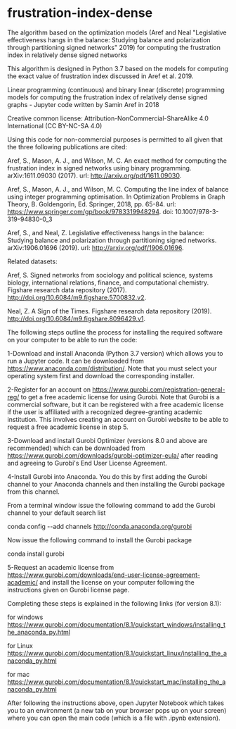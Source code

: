 # frustration-index-dense
The algorithm based on the optimization models (Aref and Neal "Legislative effectiveness hangs in the balance: Studying balance and polarization through partitioning signed networks" 2019) for computing the frustration index in relatively dense signed networks

This algorithm is designed in Python 3.7 based on the models for computing the exact value of frustration index discussed in Aref et al. 2019.

Linear programming (continuous) and binary linear (discrete) programming models for computing the frustration index of relatively dense signed graphs - Jupyter code written by Samin Aref in 2018

Creative common license: Attribution-NonCommercial-ShareAlike 4.0 International (CC BY-NC-SA 4.0)

Using this code for non-commercial purposes is permitted to all given that the three following publications are cited:

Aref, S., Mason, A. J., and Wilson, M. C. An exact method for computing the frustration index in signed networks using binary programming. arXiv:1611.09030 (2017). url: http://arxiv.org/pdf/1611.09030.

Aref, S., Mason, A. J., and Wilson, M. C. Computing the line index of balance using integer programming optimisation. In Optimization Problems in Graph Theory, B. Goldengorin, Ed. Springer, 2018, pp. 65-84. url: https://www.springer.com/gp/book/9783319948294. doi: 10.1007/978-3-319-94830-0_3

Aref, S., and Neal, Z. Legislative effectiveness hangs in the balance: Studying balance and polarization through partitioning signed networks. arXiv:1906.01696 (2019). url: http://arxiv.org/pdf/1906.01696.

Related datasets:

Aref, S. Signed networks from sociology and political science, systems biology, international relations, finance, and computational chemistry. Figshare research data repository (2017). http://doi.org/10.6084/m9.figshare.5700832.v2.

Neal, Z. A Sign of the Times. Figshare research data repository (2019). http://doi.org/10.6084/m9.figshare.8096429.v1. 

The following steps outline the process for installing the required software on your computer to be able to run the code:

1-Download and install Anaconda (Python 3.7 version) which allows you to run a Jupyter code. It can be downloaded from https://www.anaconda.com/distribution/. Note that you must select your operating system first and download the corresponding installer.

2-Register for an account on https://www.gurobi.com/registration-general-reg/ to get a free academic license for using Gurobi. Note that Gurobi is a commercial software, but it can be registered with a free academic license if the user is affiliated with a recognized degree-granting academic institution. This involves creating an account on Gurobi website to be able to request a free academic license in step 5.

3-Download and install Gurobi Optimizer (versions 8.0 and above are recommended) which can be downloaded from https://www.gurobi.com/downloads/gurobi-optimizer-eula/ after reading and agreeing to Gurobi's End User License Agreement.

4-Install Gurobi into Anaconda. You do this by first adding the Gurobi channel to your Anaconda channels and then installing the Gurobi package from this channel.

From a terminal window issue the following command to add the Gurobi channel to your default search list

conda config --add channels http://conda.anaconda.org/gurobi

Now issue the following command to install the Gurobi package

conda install gurobi

5-Request an academic license from https://www.gurobi.com/downloads/end-user-license-agreement-academic/ and install the license on your computer following the instructions given on Gurobi license page.

Completing these steps is explained in the following links (for version 8.1):

for windows https://www.gurobi.com/documentation/8.1/quickstart_windows/installing_the_anaconda_py.html

for Linux https://www.gurobi.com/documentation/8.1/quickstart_linux/installing_the_anaconda_py.html

for mac https://www.gurobi.com/documentation/8.1/quickstart_mac/installing_the_anaconda_py.html

After following the instructions above, open Jupyter Notebook which takes you to an environment (a new tab on your browser pops up on your screen) where you can open the main code (which is a file with .ipynb extension).
